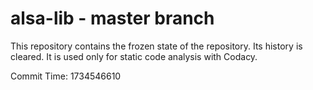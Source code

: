 # alsa-lib - master branch

This repository contains the frozen state of the repository.
Its history is cleared. It is used only for static code
analysis with Codacy.

Commit Time: 1734546610